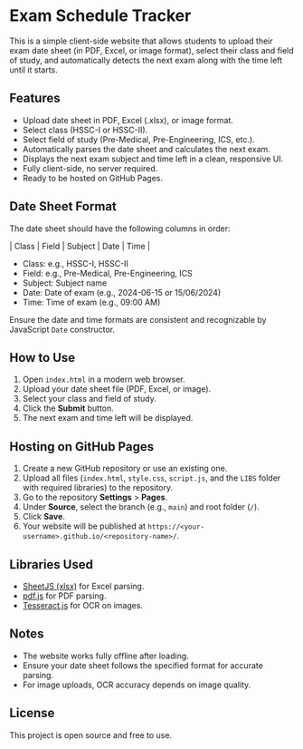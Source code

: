 # Exam Schedule Tracker

This is a simple client-side website that allows students to upload their exam date sheet (in PDF, Excel, or image format), select their class and field of study, and automatically detects the next exam along with the time left until it starts.

## Features

- Upload date sheet in PDF, Excel (.xlsx), or image format.
- Select class (HSSC-I or HSSC-II).
- Select field of study (Pre-Medical, Pre-Engineering, ICS, etc.).
- Automatically parses the date sheet and calculates the next exam.
- Displays the next exam subject and time left in a clean, responsive UI.
- Fully client-side, no server required.
- Ready to be hosted on GitHub Pages.

## Date Sheet Format

The date sheet should have the following columns in order:

| Class | Field | Subject | Date | Time |

- Class: e.g., HSSC-I, HSSC-II
- Field: e.g., Pre-Medical, Pre-Engineering, ICS
- Subject: Subject name
- Date: Date of exam (e.g., 2024-06-15 or 15/06/2024)
- Time: Time of exam (e.g., 09:00 AM)

Ensure the date and time formats are consistent and recognizable by JavaScript `Date` constructor.

## How to Use

1. Open `index.html` in a modern web browser.
2. Upload your date sheet file (PDF, Excel, or image).
3. Select your class and field of study.
4. Click the **Submit** button.
5. The next exam and time left will be displayed.

## Hosting on GitHub Pages

1. Create a new GitHub repository or use an existing one.
2. Upload all files (`index.html`, `style.css`, `script.js`, and the `LIBS` folder with required libraries) to the repository.
3. Go to the repository **Settings** > **Pages**.
4. Under **Source**, select the branch (e.g., `main`) and root folder (`/`).
5. Click **Save**.
6. Your website will be published at `https://<your-username>.github.io/<repository-name>/`.

## Libraries Used

- [SheetJS (xlsx)](https://sheetjs.com/) for Excel parsing.
- [pdf.js](https://mozilla.github.io/pdf.js/) for PDF parsing.
- [Tesseract.js](https://tesseract.projectnaptha.com/) for OCR on images.

## Notes

- The website works fully offline after loading.
- Ensure your date sheet follows the specified format for accurate parsing.
- For image uploads, OCR accuracy depends on image quality.

## License

This project is open source and free to use.
